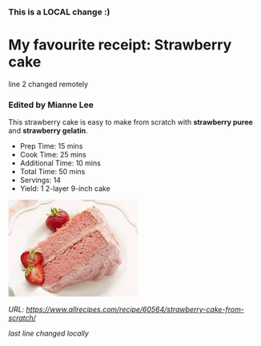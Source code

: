 
### This is a LOCAL change :)

# My favourite receipt: Strawberry cake
line 2 changed remotely
### Edited by Mianne Lee

This strawberry cake is easy to make from scratch with **strawberry puree** and **strawberry gelatin**.

* Prep Time:
15 mins
* Cook Time:
25 mins
* Additional Time:
10 mins
* Total Time:
50 mins
* Servings:
14
* Yield:
1 2-layer 9-inch cake

![Strawberry shortcake!](./recipe.jpg "Strawberry shortcake")

<em>URL: https://www.allrecipes.com/recipe/60564/strawberry-cake-from-scratch/<em>


last line changed locally



